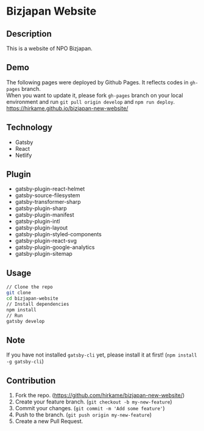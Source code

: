 # Bizjapan Website

## Description
This is a website of NPO Bizjapan. 

## Demo
The following pages were deployed by Github Pages. It reflects codes in `gh-pages` branch.  
When you want to update it, please fork `gh-pages` branch on your local environment and run `git pull origin develop` and `npm run deploy`.  
https://hirkame.github.io/bizjapan-new-website/

## Technology
* Gatsby
* React
* Netlify

## Plugin
* gatsby-plugin-react-helmet
* gatsby-source-filesystem
* gatsby-transformer-sharp
* gatsby-plugin-sharp
* gatsby-plugin-manifest
* gatsby-plugin-intl
* gatsby-plugin-layout
* gatsby-plugin-styled-components
* gatsby-plugin-react-svg
* gatsby-plugin-google-analytics
* gatsby-plugin-sitemap

## Usage
```bash
// Clone the repo
git clone 
cd bizjapan-website
// Install dependencies
npm install
// Run
gatsby develop
```

## Note
If you have not installed `gatsby-cli` yet, please install it at first! (`npm install -g gatsby-cli`)

## Contribution
1. Fork the repo. (https://github.com/hirkame/bizjapan-new-website/)
2. Create your feature branch. (`git checkout -b my-new-feature`)
3. Commit your changes. (`git commit -m 'Add some feature'`)
4. Push to the branch. (`git push origin my-new-feature`)
5. Create a new Pull Request.
